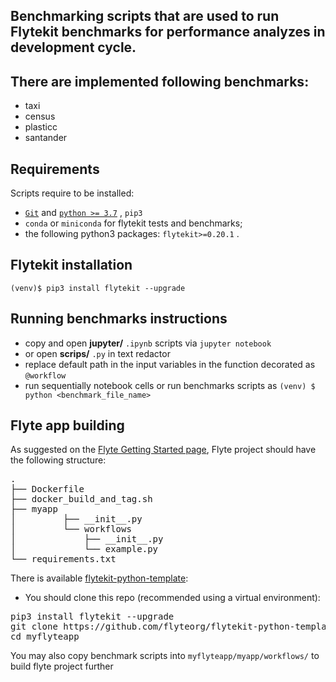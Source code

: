 ## Benchmarking scripts that are used to run Flytekit benchmarks for performance analyzes in development cycle.

## There are implemented following benchmarks:
* taxi
* census
* plasticc
* santander

## Requirements
Scripts require to be installed:
* <a href="https://git-scm.com/">`Git`</a> and <a href="https://www.python.org/downloads/">`python >= 3.7`</a> , `pip3`
* `conda` or `miniconda` for flytekit tests and benchmarks;
* the following python3 packages: `flytekit>=0.20.1` .

## Flytekit installation
`(venv)$ pip3 install flytekit --upgrade`

## Running benchmarks instructions
* copy and open **jupyter/** `.ipynb` scripts via `jupyter notebook`
* or open  **scrips/** `.py` in text redactor
* replace default path in the input variables in the function decorated as `@workflow`
* run sequentially notebook cells or run benchmarks scripts as `(venv) $ python <benchmark_file_name>`

## Flyte app building
As suggested on the <a href="https://docs.flyte.org/en/latest/getting_started.html">Flyte Getting Started page</a>, Flyte project should have the following structure:
<div class="highlight-text notranslate"><div class="highlight"><pre><span></span>.
├── Dockerfile
├── docker_build_and_tag.sh
├── myapp
│         ├── __init__.py
│         └── workflows
│             ├── __init__.py
│             └── example.py
└── requirements.txt
</pre></div>

There is available <a href="https://github.com/flyteorg/flytekit-python-template">flytekit-python-template</a>:
* You should clone this repo (recommended using a virtual environment):

<div class="highlight-text notranslate"><div class="highlight"><pre><span></span>pip3 install flytekit --upgrade
git clone https://github.com/flyteorg/flytekit-python-template.git myflyteapp
cd myflyteapp
</pre></div>

You may also copy benchmark scripts into `myflyteapp/myapp/workflows/` to build flyte project further
